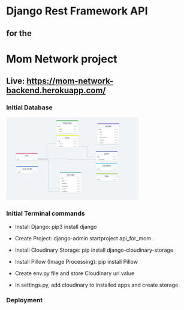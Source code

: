 # Django Rest Framework API 
## for the 
# Mom Network project

## Live: https://mom-network-backend.herokuapp.com/

### Initial Database

<img width="70%" alt="database diagram" src="src/database_structure.png">

### Initial Terminal commands

- Install Django:  pip3 install django

- Create Project:  django-admin startproject api_for_mom .

- Install Cloudinary Storage:  pip install django-cloudinary-storage

- Install Pillow (Image Processing):  pip install Pillow

- Create env.py file and store Cloudinary url value

- In settings.py, add cloudinary to installed apps and create storage


### Deployment 

